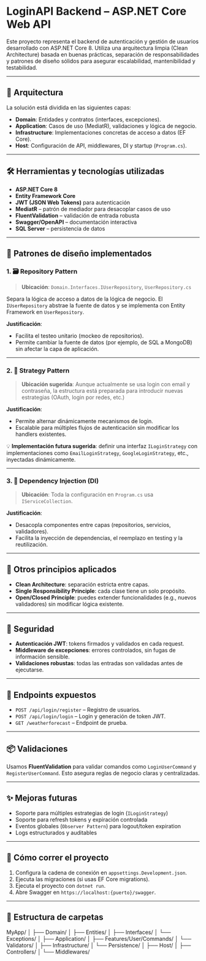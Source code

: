 # LoginAPI Backend – ASP.NET Core Web API

Este proyecto representa el backend de autenticación y gestión de usuarios desarrollado con ASP.NET Core 8. Utiliza una arquitectura limpia (Clean Architecture) basada en buenas prácticas, separación de responsabilidades y patrones de diseño sólidos para asegurar escalabilidad, mantenibilidad y testabilidad.

---

## 🧱 Arquitectura

La solución está dividida en las siguientes capas:

- **Domain**: Entidades y contratos (interfaces, excepciones).
- **Application**: Casos de uso (MediatR), validaciones y lógica de negocio.
- **Infrastructure**: Implementaciones concretas de acceso a datos (EF Core).
- **Host**: Configuración de API, middlewares, DI y startup (`Program.cs`).

---

## 🛠️ Herramientas y tecnologías utilizadas

- **ASP.NET Core 8**
- **Entity Framework Core**
- **JWT (JSON Web Tokens)** para autenticación
- **MediatR** – patrón de mediador para desacoplar casos de uso
- **FluentValidation** – validación de entrada robusta
- **Swagger/OpenAPI** – documentación interactiva
- **SQL Server** – persistencia de datos

---

## 📐 Patrones de diseño implementados

### 1. 🗃️ Repository Pattern

> **Ubicación**: `Domain.Interfaces.IUserRepository`, `UserRepository.cs`

Separa la lógica de acceso a datos de la lógica de negocio. El `IUserRepository` abstrae la fuente de datos y se implementa con Entity Framework en `UserRepository`.

**Justificación**:
- Facilita el testeo unitario (mockeo de repositorios).
- Permite cambiar la fuente de datos (por ejemplo, de SQL a MongoDB) sin afectar la capa de aplicación.

---

### 2. 🧩 Strategy Pattern

> **Ubicación sugerida**: Aunque actualmente se usa login con email y contraseña, la estructura está preparada para introducir nuevas estrategias (OAuth, login por redes, etc.)

**Justificación**:
- Permite alternar dinámicamente mecanismos de login.
- Escalable para múltiples flujos de autenticación sin modificar los handlers existentes.

💡 **Implementación futura sugerida**: definir una interfaz `ILoginStrategy` con implementaciones como `EmailLoginStrategy`, `GoogleLoginStrategy`, etc., inyectadas dinámicamente.

---

### 3. 🧱 Dependency Injection (DI)

> **Ubicación**: Toda la configuración en `Program.cs` usa `IServiceCollection`.

**Justificación**:
- Desacopla componentes entre capas (repositorios, servicios, validadores).
- Facilita la inyección de dependencias, el reemplazo en testing y la reutilización.

---

## 🧰 Otros principios aplicados

- **Clean Architecture**: separación estricta entre capas.
- **Single Responsibility Principle**: cada clase tiene un solo propósito.
- **Open/Closed Principle**: puedes extender funcionalidades (e.g., nuevos validadores) sin modificar lógica existente.

---

## 🔐 Seguridad

- **Autenticación JWT**: tokens firmados y validados en cada request.
- **Middleware de excepciones**: errores controlados, sin fugas de información sensible.
- **Validaciones robustas**: todas las entradas son validadas antes de ejecutarse.

---

## 📄 Endpoints expuestos

- `POST /api/login/register` – Registro de usuarios.
- `POST /api/login/login` – Login y generación de token JWT.
- `GET /weatherforecast` – Endpoint de prueba.

---

## 📦 Validaciones

Usamos **FluentValidation** para validar comandos como `LoginUserCommand` y `RegisterUserCommand`. Esto asegura reglas de negocio claras y centralizadas.

---

## ✨ Mejoras futuras

- Soporte para múltiples estrategias de login (`ILoginStrategy`)
- Soporte para refresh tokens y expiración controlada
- Eventos globales (`Observer Pattern`) para logout/token expiration
- Logs estructurados y auditables

---

## 🚀 Cómo correr el proyecto

1. Configura la cadena de conexión en `appsettings.Development.json`.
2. Ejecuta las migraciones (si usas EF Core migrations).
3. Ejecuta el proyecto con `dotnet run`.
4. Abre Swagger en `https://localhost:{puerto}/swagger`.

---

## 📂 Estructura de carpetas

MyApp/
│
├── Domain/
│ ├── Entities/
│ ├── Interfaces/
│ └── Exceptions/
│
├── Application/
│ ├── Features/User/Commands/
│ └── Validators/
│
├── Infrastructure/
│ └── Persistence/
│
├── Host/
│ ├── Controllers/
│ └── Middlewares/
